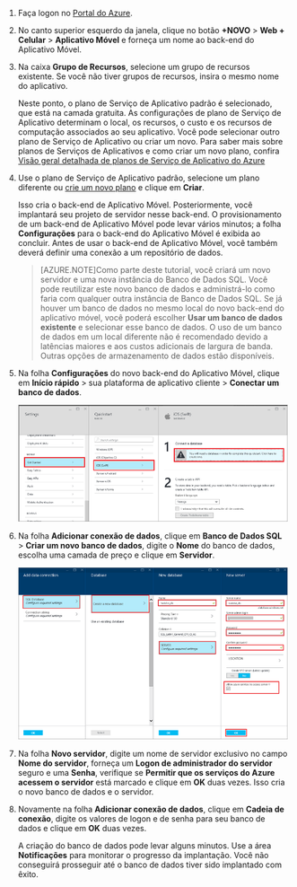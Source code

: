 1. Faça logon no [Portal do Azure].

2. No canto superior esquerdo da janela, clique no botão **+NOVO** > **Web + Celular** > **Aplicativo Móvel** e forneça um nome ao back-end do Aplicativo Móvel.

3. Na caixa **Grupo de Recursos**, selecione um grupo de recursos existente. Se você não tiver grupos de recursos, insira o mesmo nome do aplicativo.
 
	Neste ponto, o plano de Serviço de Aplicativo padrão é selecionado, que está na camada gratuita. As configurações de plano de Serviço de Aplicativo determinam o local, os recursos, o custo e os recursos de computação associados ao seu aplicativo. Você pode selecionar outro plano de Serviço de Aplicativo ou criar um novo. Para saber mais sobre planos de Serviços de Aplicativos e como criar um novo plano, confira [Visão geral detalhada de planos de Serviço de Aplicativo do Azure](../app-service/azure-web-sites-web-hosting-plans-in-depth-overview.md)

4. Use o plano de Serviço de Aplicativo padrão, selecione um plano diferente ou [crie um novo plano](../app-service/azure-web-sites-web-hosting-plans-in-depth-overview.md#create-an-app-service-plan) e clique em **Criar**.
	
	Isso cria o back-end de Aplicativo Móvel. Posteriormente, você implantará seu projeto de servidor nesse back-end. O provisionamento de um back-end de Aplicativo Móvel pode levar vários minutos; a folha **Configurações** para o back-end do Aplicativo Móvel é exibida ao concluir. Antes de usar o back-end de Aplicativo Móvel, você também deverá definir uma conexão a um repositório de dados.

    > [AZURE.NOTE]Como parte deste tutorial, você criará um novo servidor e uma nova instância do Banco de Dados SQL. Você pode reutilizar este novo banco de dados e administrá-lo como faria com qualquer outra instância de Banco de Dados SQL. Se já houver um banco de dados no mesmo local do novo back-end do aplicativo móvel, você poderá escolher **Usar um banco de dados existente** e selecionar esse banco de dados. O uso de um banco de dados em um local diferente não é recomendado devido a latências maiores e aos custos adicionais de largura de banda. Outras opções de armazenamento de dados estão disponíveis.

6. Na folha **Configurações** do novo back-end do Aplicativo Móvel, clique em **Início rápido** > sua plataforma de aplicativo cliente > **Conectar um banco de dados**.

	![](./media/app-service-mobile-dotnet-backend-create-new-service/dotnet-backend-create-data-connection.png)

7. Na folha **Adicionar conexão de dados**, clique em **Banco de Dados SQL** > **Criar um novo banco de dados**, digite o **Nome** do banco de dados, escolha uma camada de preço e clique em **Servidor**.
 
    ![](./media/app-service-mobile-dotnet-backend-create-new-service/dotnet-backend-create-db.png)

8. Na folha **Novo servidor**, digite um nome de servidor exclusivo no campo **Nome do servidor**, forneça um **Logon de administrador do servidor** seguro e uma **Senha**, verifique se **Permitir que os serviços do Azure acessem o servidor** está marcado e clique em **OK** duas vezes. Isso cria o novo banco de dados e o servidor.

10. Novamente na folha **Adicionar conexão de dados**, clique em **Cadeia de conexão**, digite os valores de logon e de senha para seu banco de dados e clique em **OK** duas vezes.

	A criação do banco de dados pode levar alguns minutos. Use a área **Notificações** para monitorar o progresso da implantação. Você não conseguirá prosseguir até o banco de dados tiver sido implantado com êxito.


<!-- URLs. -->
[Portal do Azure]: https://portal.azure.com/

<!---HONumber=AcomDC_1203_2015-->
